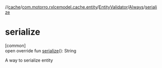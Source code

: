 //[cache](../../../../index.md)/[com.motorro.rxlcemodel.cache.entity](../../index.md)/[EntityValidator](../index.md)/[Always](index.md)/[serialize](serialize.md)

# serialize

[common]\
open override fun [serialize](serialize.md)(): String

A way to serialize entity
